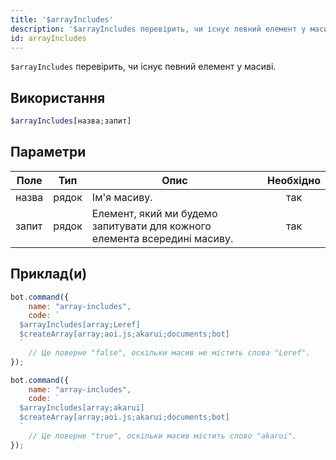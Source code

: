 ```yaml
---
title: '$arrayIncludes'
description: '$arrayIncludes перевірить, чи існує певний елемент у масиві.'
id: arrayIncludes
---
```


`$arrayIncludes` перевірить, чи існує певний елемент у масиві.

## Використання

```php
$arrayIncludes[назва;запит]
```

## Параметри

| Поле  | Тип   | Опис                                                                      | Необхідно |
| ----- | ----- | ------------------------------------------------------------------------- |:---------:|
| назва | рядок | Ім'я масиву.                                                              |    так    |
| запит | рядок | Елемент, який ми будемо запитувати для кожного елемента всередині масиву. |    так    |

## Приклад(и)

```javascript
bot.command({
    name: "array-includes",
    code: `
  $arrayIncludes[array;Leref]
  $createArray[array;aoi.js;akarui;documents;bot]
  `
    // Це поверне "false", оскільки масив не містить слова "Leref".
});
```

```javascript
bot.command({
    name: "array-includes",
    code: `
  $arrayIncludes[array;akarui]
  $createArray[array;aoi.js;akarui;documents;bot]
  `
    // Це поверне "true", оскільки масив містить слово "akarui".
});
```